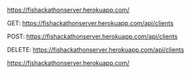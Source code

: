 https://fishackathonserver.herokuapp.com/

GET: https://fishackathonserver.herokuapp.com/api/clients

POST: https://fishackathonserver.herokuapp.com/api/clients

DELETE: https://fishackathonserver.herokuapp.com/api/clients


https://fishackathonserver.herokuapp.com/